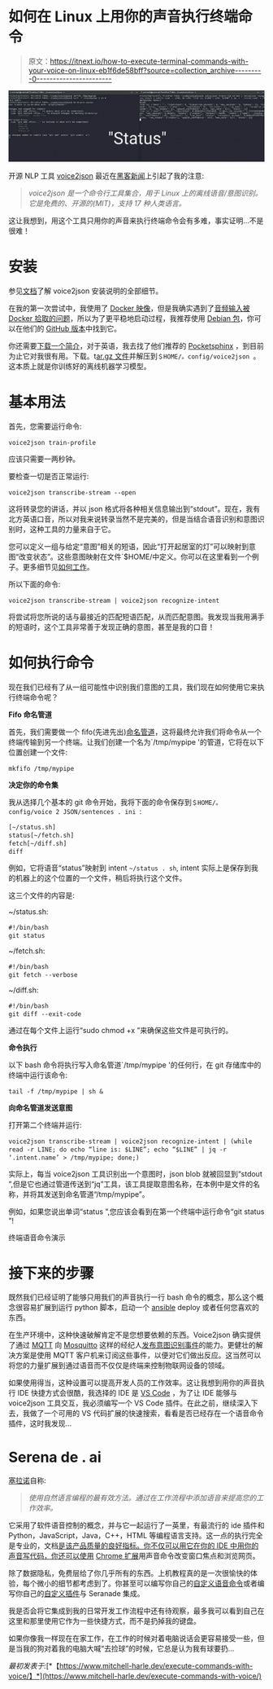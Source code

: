 # 如何在 Linux 上用你的声音执行终端命令

> 原文：<https://itnext.io/how-to-execute-terminal-commands-with-your-voice-on-linux-eb1f6de58bff?source=collection_archive---------0----------------------->

![](img/cdd62968fd12e3a9ab5894cf976ec844.png)

开源 NLP 工具 [voice2json](http://voice2json.org/) 最近在[黑客新闻](https://news.ycombinator.com/item?id=27235970)上引起了我的注意:

> *voice2json 是一个命令行工具集合，用于 Linux 上的离线语音/意图识别。它是免费的、开源的(MIT)，支持 17 种人类语言。*

这让我想到，用这个工具只用你的声音来执行终端命令会有多难，事实证明…不是很难！

# **安装**

参见[文档](http://voice2json.org/install.html)了解 voice2json 安装说明的全部细节。

在我的第一次尝试中，我使用了 [Docker 映像](http://voice2json.org/install.html#docker-image)，但是我确实遇到了[音频输入被 Docker 拾取的问题](https://github.com/synesthesiam/voice2json/issues/21)，所以为了更平稳地启动过程，我推荐使用 [Debian 包](http://voice2json.org/install.html#debian-package)，你可以在他们的 [GitHub 版本](https://github.com/synesthesiam/voice2json/releases)中找到它。

你还需要[下载一个简介](http://voice2json.org/install.html#download-profile)，对于英语，我去找了他们推荐的 [Pocketsphinx](https://github.com/synesthesiam/en-us_pocketsphinx-cmu) ，到目前为止它对我很有用。下载。t[ar.gz 文件](https://github.com/synesthesiam/en-us_pocketsphinx-cmu/releases)并解压到`＄HOME/。config/voice2json `。这本质上就是你训练好的离线机器学习模型。

# **基本用法**

首先，您需要运行命令:

```
voice2json train-profile
```

应该只需要一两秒钟。

要检查一切是否正常运行:

```
voice2json transcribe-stream --open
```

这将转录您的讲话，并以 json 格式将各种相关信息输出到“stdout”。现在，我有北方英语口音，所以对我来说转录当然不是完美的，但是当结合语音识别和意图识别时，这种工具的力量来自于它。

您可以定义一组与给定“意图”相关的短语，因此“打开起居室的灯”可以映射到意图“改变状态”。这些意图映射在文件`$HOME/中定义。你可以在这里看到一个例子。更多细节见[如何工作](http://voice2json.org/#how-it-works)。

所以下面的命令:

```
voice2json transcribe-stream | voice2json recognize-intent
```

将尝试将您所说的话与最接近的匹配短语匹配，从而匹配意图。我发现当我用满手的短语时，这个工具非常善于发现正确的意图，甚至是我的口音！

# **如何执行命令**

现在我们已经有了从一组可能性中识别我们意图的工具，我们现在如何使用它来执行终端命令呢？

**Fifo 命名管道**

首先，我们需要做一个 fifo(先进先出)[命名管道](https://man7.org/linux/man-pages/man7/fifo.7.html)，这将最终允许我们将命令从一个终端传输到另一个终端。让我们创建一个名为`/tmp/mypipe '的管道，它将在以下位置创建一个文件:

```
mkfifo /tmp/mypipe
```

**决定你的命令集**

我从选择几个基本的 git 命令开始，我将下面的命令保存到`＄HOME/。config/voice 2 JSON/sentences . ini `:

```
[~/status.sh]
status[~/fetch.sh]
fetch[~/diff.sh]
diff
```

例如，它将语音“status”映射到 intent ` ~/status . sh `, intent 实际上是保存到我的机器上的这个位置的一个文件，稍后将执行这个文件。

这三个文件的内容是:

~/status.sh:

```
#!/bin/bash
git status
```

~/fetch.sh:

```
#!/bin/bash
git fetch --verbose
```

~/diff.sh:

```
#!/bin/bash
git diff --exit-code
```

通过在每个文件上运行“sudo chmod +x <file>”来确保这些文件是可执行的。</file>

**命令执行**

以下 bash 命令将执行写入命名管道`/tmp/mypipe '的任何行，在 git 存储库中的终端中运行该命令:

```
tail -f /tmp/mypipe | sh &
```

**向命名管道发送意图**

打开第二个终端并运行:

```
voice2json transcribe-stream | voice2json recognize-intent | (while read -r LINE; do echo “line is: $LINE”; echo “$LINE” | jq -r ‘.intent.name’ > /tmp/mypipe; done;)
```

实际上，每当 voice2json 工具识别出一个意图时，json blob 就被回显到“stdout ”,但是它也通过管道传送到“jq”工具，该工具提取意图名称，在本例中是文件的名称，并将其发送到命名管道“/tmp/mypipe”。

例如，如果您说出单词“status ”,您应该会看到在第一个终端中运行命令“git status ”!

终端语音命令演示

# **接下来的步骤**

既然我们已经证明了能够只用我们的声音执行一行 bash 命令的概念，那么这个概念很容易扩展到运行 python 脚本，启动一个 [ansible](https://www.ansible.com/) deploy 或者任何您喜欢的东西。

在生产环境中，这种快速破解肯定不是您想要依赖的东西。Voice2json 确实提供了通过 [MQTT](https://mqtt.org/) 向 [Mosquitto](https://mosquitto.org/) 这样的经纪人[发布意图识别事件](http://voice2json.org/commands.html#stream-events)的能力。更健壮的解决方案是使用 MQTT 客户机来订阅这些事件，以便对它们做出反应。这当然可以将您的力量扩展到通过语音而不仅仅是终端来控制物联网设备的领域。

如果使用得当，这种设置可以提高开发人员的工作效率。这让我想到用你的声音执行 IDE 快捷方式会很酷，我选择的 IDE 是 [VS Code](https://code.visualstudio.com/) ，为了让 IDE 能够与 voice2json 工具交互，我必须编写一个 VS Code 插件。在此之前，继续深入下去，我做了一个可用的 VS 代码扩展的快速搜索，看看是否已经存在一个语音命令插件，这时我发现…

# **Serena de . ai**

[塞拉诺](https://serenade.ai/)自称:

> *使用自然语言编程的最有效方法。通过在工作流程中添加语音来提高您的工作效率。*

它采用了软件语音控制的概念，并与它一起运行了一英里，有最流行的 ide 插件和 Python，JavaScript，Java，C++，HTML 等编程语言支持。这一点的执行完全是专业的，文档[是该产品质量的良好指标。你不仅可以用它在你的 IDE 中用你的声音写代码，你还可以使用](https://serenade.ai/docs/) [Chrome 扩展](https://serenade.ai/docs/chrome/)用声音命令改变窗口焦点和浏览网页。

除了数据隐私，免费层给了你几乎所有的东西。上机教程真的是一次很愉快的体验，每个微小的细节都考虑到了。你甚至可以编写你自己的[自定义语音命令](https://serenade.ai/docs/api/)或者编写你自己的[自定义插件](https://serenade.ai/docs/protocol/)与 Seranade 集成。

我是否会将它集成到我的日常开发工作流程中还有待观察，最多我可以看到自己在这里和那里使用它作为一些快捷方式，而不是扔掉我的键盘。

如果你像我一样现在在家工作，在工作的时候对着电脑说话会更容易接受一些，但是当我的狗对着我的电脑大喊“去捡球”的时候，它总是认为我有球要扔…

*最初发表于:*[*【https://www.mitchell-harle.dev/execute-commands-with-voice/】*](https://www.mitchell-harle.dev/execute-commands-with-voice/)